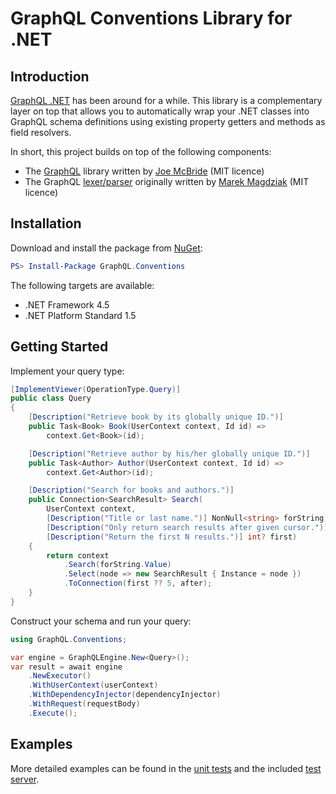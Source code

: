 GraphQL Conventions Library for .NET
====================================

## Introduction
[GraphQL .NET](https://www.github.com/graphql-dotnet/graphql-dotnet) has been around for a while. This library is a complementary layer on top that allows you to automatically wrap your .NET classes into GraphQL schema definitions using existing property getters and methods as field resolvers.

In short, this project builds on top of the following components:

 * The [GraphQL](https://github.com/graphql-dotnet/graphql-dotnet) library written by [Joe McBride](https://github.com/joemcbride) (MIT licence)
 * The GraphQL [lexer/parser](http://github.com/graphql-dotnet/parser) originally written by [Marek Magdziak](https://github.com/mkmarek) (MIT licence)

## Installation

Download and install the package from [NuGet](https://www.nuget.org/packages/GraphQL.Conventions):

```powershell
PS> Install-Package GraphQL.Conventions
```

The following targets are available:

 * .NET Framework 4.5
 * .NET Platform Standard 1.5

## Getting Started

Implement your query type:

```cs
[ImplementViewer(OperationType.Query)]
public class Query
{
    [Description("Retrieve book by its globally unique ID.")]
    public Task<Book> Book(UserContext context, Id id) =>
        context.Get<Book>(id);

    [Description("Retrieve author by his/her globally unique ID.")]
    public Task<Author> Author(UserContext context, Id id) =>
        context.Get<Author>(id);

    [Description("Search for books and authors.")]
    public Connection<SearchResult> Search(
        UserContext context,
        [Description("Title or last name.")] NonNull<string> forString,
        [Description("Only return search results after given cursor.")] Cursor? after,
        [Description("Return the first N results.")] int? first)
    {
        return context
            .Search(forString.Value)
            .Select(node => new SearchResult { Instance = node })
            .ToConnection(first ?? 5, after);
    }
}
```

Construct your schema and run your query:

```cs
using GraphQL.Conventions;

var engine = GraphQLEngine.New<Query>();
var result = await engine
    .NewExecutor()
    .WithUserContext(userContext)
    .WithDependencyInjector(dependencyInjector)
    .WithRequest(requestBody)
    .Execute();
```

## Examples

More detailed examples can be found in the [unit tests](https://github.com/graphql-dotnet/conventions/tree/master/test/GraphQL.Conventions.Tests) and the included [test server](https://github.com/graphql-dotnet/conventions/tree/master/test/GraphQL.Conventions.Tests.Server).
